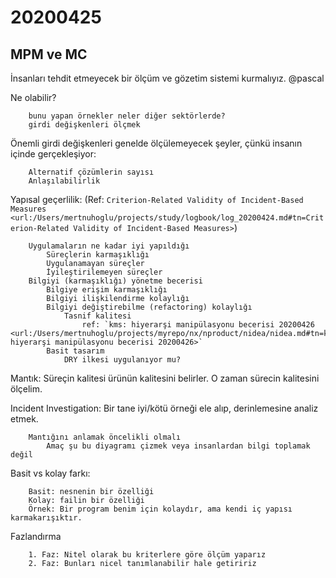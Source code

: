 
# 20200425 

## MPM ve MC 

İnsanları tehdit etmeyecek bir ölçüm ve gözetim sistemi kurmalıyız. @pascal

Ne olabilir?

		bunu yapan örnekler neler diğer sektörlerde?
		girdi değişkenleri ölçmek

Önemli girdi değişkenleri genelde ölçülemeyecek şeyler, çünkü insanın içinde gerçekleşiyor:

		Alternatif çözümlerin sayısı
		Anlaşılabilirlik

Yapısal geçerlilik: (Ref: `Criterion-Related Validity of Incident-Based Measures <url:/Users/mertnuhoglu/projects/study/logbook/log_20200424.md#tn=Criterion-Related Validity of Incident-Based Measures>`)

		Uygulamaların ne kadar iyi yapıldığı
			Süreçlerin karmaşıklığı
			Uygulanamayan süreçler
			İyileştirilemeyen süreçler
		Bilgiyi (karmaşıklığı) yönetme becerisi
			Bilgiye erişim karmaşıklığı
			Bilgiyi ilişkilendirme kolaylığı
			Bilgiyi değiştirebilme (refactoring) kolaylığı
				Tasnif kalitesi
					ref: `kms: hiyerarşi manipülasyonu becerisi 20200426 <url:/Users/mertnuhoglu/projects/myrepo/nx/nproduct/nidea/nidea.md#tn=kms: hiyerarşi manipülasyonu becerisi 20200426>`
			Basit tasarım
				DRY ilkesi uygulanıyor mu?

Mantık: Süreçin kalitesi ürünün kalitesini belirler. O zaman sürecin kalitesini ölçelim.

Incident Investigation: Bir tane iyi/kötü örneği ele alıp, derinlemesine analiz etmek. 

		Mantığını anlamak öncelikli olmalı
			Amaç şu bu diyagramı çizmek veya insanlardan bilgi toplamak değil

Basit vs kolay farkı:

		Basit: nesnenin bir özelliği
		Kolay: failin bir özelliği
		Örnek: Bir program benim için kolaydır, ama kendi iç yapısı karmakarışıktır.
		
Fazlandırma

		1. Faz: Nitel olarak bu kriterlere göre ölçüm yaparız
		2. Faz: Bunları nicel tanımlanabilir hale getiririz
